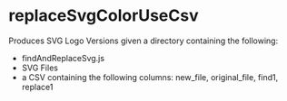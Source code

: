 # replaceSvgColorUseCsv

Produces SVG Logo Versions given a directory containing the following:
- findAndReplaceSvg.js
- SVG Files
- a CSV containing the following columns:
  new_file, original_file, find1, replace1
